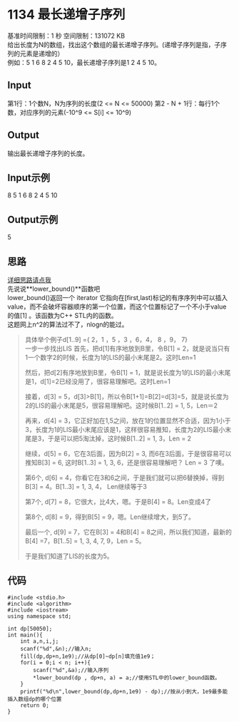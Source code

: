 # 1134 最长递增子序列  
基准时间限制：1 秒 空间限制：131072 KB  
给出长度为N的数组，找出这个数组的最长递增子序列。(递增子序列是指，子序列的元素是递增的）  
例如：5 1 6 8 2 4 5 10，最长递增子序列是1 2 4 5 10。
## Input
第1行：1个数N，N为序列的长度(2 <= N <= 50000)
第2 - N + 1行：每行1个数，对应序列的元素(-10^9 <= S[i] <= 10^9)
## Output
输出最长递增子序列的长度。
## Input示例
8
5
1
6
8
2
4
5
10
## Output示例
5

## 思路
[详细思路请点我](http://blog.csdn.net/shuangde800/article/details/7474903)  
先说说**lower_bound()**函数吧  
lower_bound()返回一个 iterator 它指向在[first,last)标记的有序序列中可以插入value，而不会破坏容器顺序的第一个位置，而这个位置标记了一个不小于value 的值[1]  。该函数为C++ STL内的函数。  
这题网上n^2的算法过不了，nlogn的能过。  
> 具体举个例子d[1..9] ={ 2，1 ，5 ，3 ，6，4， 8 ，9， 7}  
> 一步一步找出LIS
> 首先，把d[1]有序地放到B里，令B[1] = 2，就是说当只有1一个数字2的时候，长度为1的LIS的最小末尾是2。这时Len=1
> 
> 然后，把d[2]有序地放到B里，令B[1] = 1，就是说长度为1的LIS的最小末尾是1，d[1]=2已经没用了，很容易理解吧。这时Len=1
> 
> 接着，d[3] = 5，d[3]>B[1]，所以令B[1+1]=B[2]=d[3]=5，就是说长度为2的LIS的最小末尾是5，很容易理解吧。这时候B[1..2] = 1, 5，Len＝2
> 
> 再来，d[4] = 3，它正好加在1,5之间，放在1的位置显然不合适，因为1小于3，长度为1的LIS最小末尾应该是1，这样很容易推知，长度为2的LIS最小末尾是3，于是可以把5淘汰掉，这时候B[1..2] = 1, 3，Len = 2
> 
> 继续，d[5] = 6，它在3后面，因为B[2] = 3, 而6在3后面，于是很容易可以推知B[3] = 6, 这时B[1..3] = 1, 3, 6，还是很容易理解吧？ Len = 3 了噢。
> 
> 第6个, d[6] = 4，你看它在3和6之间，于是我们就可以把6替换掉，得到B[3] = 4。B[1..3] = 1, 3, 4， Len继续等于3
> 
> 第7个, d[7] = 8，它很大，比4大，嗯。于是B[4] = 8。Len变成4了
> 
> 第8个, d[8] = 9，得到B[5] = 9，嗯。Len继续增大，到5了。
> 
> 最后一个, d[9] = 7，它在B[3] = 4和B[4] = 8之间，所以我们知道，最新的B[4] =7，B[1..5] = 1, 3, 4, 7, 9，Len = 5。
> 
> 于是我们知道了LIS的长度为5。

## 代码
    #include <stdio.h>
    #include <algorithm>
    #include <iostream>
    using namespace std;
    
    int dp[50050];
    int main(){
    	int a,n,i,j;
    	scanf("%d",&n);//输入n;
    	fill(dp,dp+n,1e9);//从dp[0]~dp[n]填充值1e9；
    	for(i = 0;i < n; i++){
    		scanf("%d",&a);//输入序列
    		*lower_bound(dp , dp+n, a) = a;//使用STL中的lower_bound函数。
    	}
    	printf("%d\n",lower_bound(dp,dp+n,1e9) - dp);//按从小到大，1e9最多能插入数组dp的哪个位置  
    	return 0;
    }
